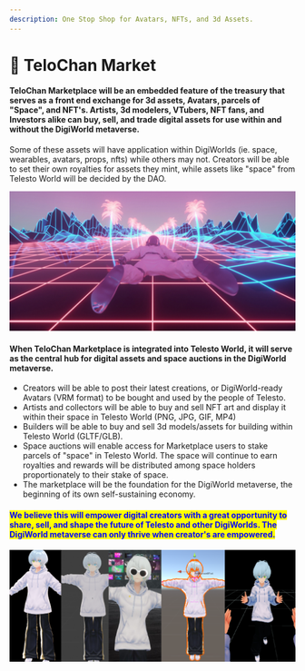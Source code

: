 ```yaml
---
description: One Stop Shop for Avatars, NFTs, and 3d Assets.
---
```


# 🏪 TeloChan Market

#### TeloChan Marketplace will be an embedded feature of the treasury that serves as a front end exchange for 3d assets, Avatars, parcels of "Space", and NFT's. Artists, 3d modelers, VTubers, NFT fans, and Investors alike can buy, sell, and trade digital assets for use within and without the DigiWorld metaverse.

Some of these assets will have application within DigiWorlds (ie. space, wearables, avatars, props, nfts) while others may not. Creators will be able to set their own royalties for assets they mint, while assets like "space" from Telesto World will be decided by the DAO.

![](<../.gitbook/assets/image (4) (1).png>)

#### When TeloChan Marketplace is integrated into Telesto World, it will serve as the central hub for digital assets and space auctions in the DigiWorld metaverse.&#x20;

* Creators will be able to post their latest creations, or DigiWorld-ready Avatars (VRM format) to be bought and used by the people of Telesto.&#x20;
* Artists and collectors will be able to buy and sell NFT art and display it within their space in Telesto World (PNG, JPG, GIF, MP4)
* Builders will be able to buy and sell 3d models/assets for building within Telesto World (GLTF/GLB).
* Space auctions will enable access for Marketplace users to stake parcels of "space" in Telesto World. The space will continue to earn royalties and rewards will be distributed among space holders proportionately to their stake of space.
* The marketplace will be the foundation for the DigiWorld metaverse, the beginning of its own self-sustaining economy.

#### <mark style="color:blue;">We believe this will empower digital creators with a great opportunity to share, sell, and shape the future of Telesto and other DigiWorlds. The DigiWorld metaverse can only thrive when creator's are empowered.</mark>

![](<../.gitbook/assets/image (2) (1) (1).png>)
